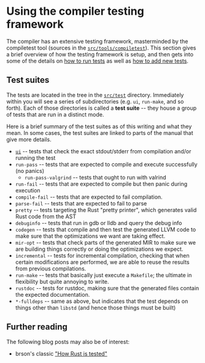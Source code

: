 # Using the compiler testing framework

The compiler has an extensive testing framework, masterminded by the
compiletest tool (sources in the [`src/tools/compiletest`]). This
section gives a brief overview of how the testing framework is setup,
and then gets into some of the details on
[how to run tests](running.html) as well as
[how to add new tests](adding.html).

[`src/tools/compiletest`]: https://github.com/rust-lang/rust/tree/master/src/tools/compiletest

## Test suites

The tests are located in the tree in the [`src/test`]
directory. Immediately within you will see a series of subdirectories
(e.g. `ui`, `run-make`, and so forth). Each of those directories is
called a **test suite** -- they house a group of tests that are run in
a distinct mode.

[`src/test`]: https://github.com/rust-lang/rust/tree/master/src/test

Here is a brief summary of the test suites as of this writing and what
they mean. In some cases, the test suites are linked to parts of the manual
that give more details.

- [`ui`](adding.html#) -- tests that check the exact stdout/stderr from compilation
  and/or running the test
- `run-pass` -- tests that are expected to compile and execute successfully (no panics)
  - `run-pass-valgrind` -- tests that ought to run with valrind
- `run-fail` -- tests that are expected to compile but then panic during execution
- `compile-fail` -- tests that are expected to fail compilation.
- `parse-fail` -- tests that are expected to fail to parse
- `pretty` -- tests targeting the Rust "pretty printer", which
  generates valid Rust code from the AST
- `debuginfo` -- tests that run in gdb or lldb and query the debug info
- `codegen` -- tests that compile and then test the generated LLVM
  code to make sure that the optimizations we want are taking effect.
- `mir-opt` -- tests that check parts of the generated MIR to make
  sure we are building things correctly or doing the optimizations we
  expect.
- `incremental` -- tests for incremental compilation, checking that
  when certain modifications are performed, we are able to reuse the
  results from previous compilations.
- `run-make` -- tests that basically just execute a `Makefile`; the
  ultimate in flexibility but quite annoying to write.
- `rustdoc` -- tests for rustdoc, making sure that the generated files contain
  the expected documentation.
- `*-fulldeps` -- same as above, but indicates that the test depends on things other
  than `libstd` (and hence those things must be built)

## Further reading

The following blog posts may also be of interest:

- brson's classic ["How Rust is tested"][howtest]

[howtest]: https://brson.github.io/2017/07/10/how-rust-is-tested
